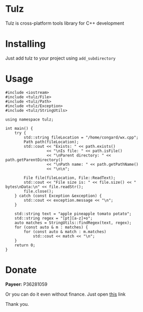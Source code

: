 # Tulz
Tulz is cross-platform tools library for C++ development

# Installing
Just add tulz to your project using `add_subdirectory`

# Usage
```
#include <iostream>
#include <tulz/File>
#include <tulz/Path>
#include <tulz/Exception>
#include <tulz/StringUtils>

using namespace tulz;

int main() {
    try {
        std::string fileLocation = "/home/congard/wx.cpp";
        Path path(fileLocation);
        std::cout << "Exists: " << path.exists()
                  << "\nIs file: " << path.isFile()
                  << "\nParent directory: " << path.getParentDirectory()
                  << "\nPath name: " << path.getPathName()
                  << "\n\n";

        File file(fileLocation, File::ReadText);
        std::cout << "File size is: " << file.size() << " bytes\nData:\n" << file.readStr();
        file.close();
    } catch (const Exception &exception) {
        std::cout << exception.message << "\n";
    }

    std::string text = "apple pineapple tomato potato";
    std::string regex = "[pt][a-z]+o";
    auto matches = StringUtils::findRegex(text, regex);
    for (const auto & m : matches) {
        for (const auto & match : m.matches)
            std::cout << match << "\n";
    }
    return 0;
}
```

# Donate
<b>Payeer:</b> P36281059

Or you can do it even without finance. Just open [this](http://fainbory.com/8aWY) link

Thank you.